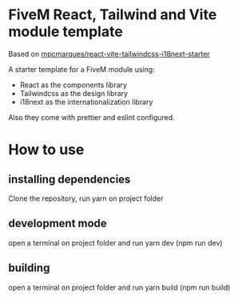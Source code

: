 # FiveM React, Tailwind and Vite module template

Based on [mpcmarques/react-vite-tailwindcss-i18next-starter](https://github.com/mpcmarques/react-vite-tailwindcss-i18next-starter)

A starter template for a FiveM module using:

* React as the components library
* Tailwindcss as the design library
* i18next as the internationalization library

Also they come with prettier and eslint configured.


# How to use

## installing dependencies

Clone the repository, run yarn on project folder

## development mode

open a terminal on project folder and run yarn dev (npm run dev)

## building

open a terminal on project folder and run yarn build (npm run build)

